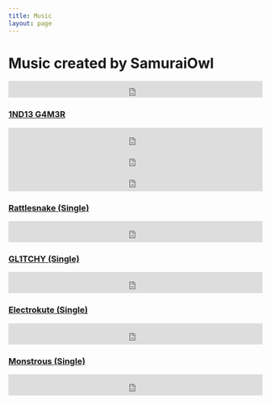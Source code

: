 ```yaml
---
title: Music
layout: page
---
```

<h1>Music created by SamuraiOwl</h1>
<iframe scrolling="no" style="border: 0;width: 100%;height: 33px;" src="https://bandcamp.com/band_follow_button_classic/783609325"></iframe>

<h3><a href="https://samuraiowl.bandcamp.com/album/1nd13-g4m3r">1ND13 G4M3R</a></h3>
<iframe style="border: 0; width: 100%; height: 42px;" src="https://bandcamp.com/EmbeddedPlayer/album=2263487239/size=small/bgcol=333333/linkcol=0f91ff/artwork=none/track=3032606155/transparent=true/" seamless><a href="http://samuraiowl.bandcamp.com/album/1nd13-g4m3r">1ND13 G4M3R by SamuraiOwl</a></iframe>
<iframe style="border: 0; width: 100%; height: 42px;" src="https://bandcamp.com/EmbeddedPlayer/album=2263487239/size=small/bgcol=333333/linkcol=0f91ff/artwork=none/track=3158598149/transparent=true/" seamless><a href="http://samuraiowl.bandcamp.com/album/1nd13-g4m3r">1ND13 G4M3R by SamuraiOwl</a></iframe>
<iframe style="border: 0; width: 100%; height: 42px;" src="https://bandcamp.com/EmbeddedPlayer/album=2263487239/size=small/bgcol=333333/linkcol=0f91ff/artwork=none/track=3309931063/transparent=true/" seamless><a href="http://samuraiowl.bandcamp.com/album/1nd13-g4m3r">1ND13 G4M3R by SamuraiOwl</a></iframe>

<h3><a href="https://samuraiowl.bandcamp.com/album/rattlesnake-single">Rattlesnake (Single)</a></h3>
<iframe style="border: 0; width: 100%; height: 42px;" src="https://bandcamp.com/EmbeddedPlayer/album=3983529079/size=small/bgcol=333333/linkcol=0f91ff/artwork=none/artwork=none/track=2642138567/transparent=true/" seamless><a href="http://samuraiowl.bandcamp.com/album/rattlesnake-single">Rattlesnake (Single) by Samurai Owl</a></iframe>

<h3><a href="https://samuraiowl.bandcamp.com/album/gl1tchy-single">GL1TCHY (Single)</a></h3>
<iframe style="border: 0; width: 100%; height: 42px;" src="https://bandcamp.com/EmbeddedPlayer/album=250055873/size=small/bgcol=333333/linkcol=0f91ff/artwork=none/transparent=true/" seamless><a href="http://samuraiowl.bandcamp.com/album/gl1tchy-single">GL1TCHY (Single) by Samurai Owl</a></iframe>

<h3><a href="https://samuraiowl.bandcamp.com/album/electrokute-single">Electrokute (Single)</a></h3>
<iframe style="border: 0; width: 100%; height: 42px;" src="https://bandcamp.com/EmbeddedPlayer/album=2908127948/size=small/bgcol=333333/linkcol=0f91ff/artwork=none/.transparent=true/" seamless><a href="http://samuraiowl.bandcamp.com/album/electrokute-single">Electrokute (Single) by Samurai Owl</a></iframe>

<h3><a href="https://samuraiowl.bandcamp.com/album/monstrous-single">Monstrous (Single)</a></h3>
<iframe style="border: 0; width: 100%; height: 42px;" src="https://bandcamp.com/EmbeddedPlayer/album=1126168699/size=small/bgcol=333333/linkcol=0f91ff/artwork=none/transparent=true/" seamless><a href="http://samuraiowl.bandcamp.com/album/monstrous-single">Monstrous (Single) by Samurai Owl</a></iframe>
